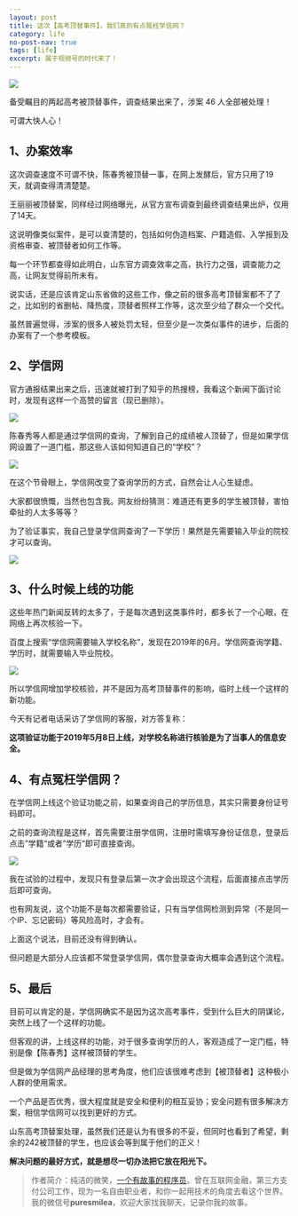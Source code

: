 ```yaml
---
layout: post
title: 这次【高考顶替事件】，我们真的有点冤枉学信网？
category: life
no-post-nav: true
tags: [life]
excerpt: 属于视频号的时代来了！
---
```


![](http://favorites.ren/assets/images/2020/it/yuanwang/yuanwang01.jpg) 

备受瞩目的两起高考被顶替事件，调查结果出来了，涉案 46 人全部被处理！

可谓大快人心！

## 1、办案效率

这次调查速度不可谓不快，陈春秀被顶替一事，在网上发酵后，官方只用了19天，就调查得清清楚楚。

王丽丽被顶替案，同样经过网络曝光，从官方宣布调查到最终调查结果出炉，仅用了14天。

这说明像类似案件，是可以查清楚的，包括如何伪造档案、户籍造假、入学报到及资格审查、被顶替者如何工作等。

每一个环节都查得如此明白，山东官方调查效率之高，执行力之强，调查能力之高，让网友觉得前所未有。

说实话，还是应该肯定山东省做的这些工作，像之前的很多高考顶替案都不了了之，比如别的省删帖、降热度，顶替者照样工作等，这次至少给了群众一个交代。

虽然普遍觉得，涉案的很多人被处罚太轻，但至少是一次类似事件的进步，后面的办案有了一个参考模板。

## 2、学信网

官方通报结果出来之后，迅速就被打到了知乎的热搜榜，我看这个新闻下面讨论时，发现有这样一个高赞的留言（现已删除）。

![](http://favorites.ren/assets/images/2020/it/yuanwang/yuanwang02.jpg) 

陈春秀等人都是通过学信网的查询，了解到自己的成绩被人顶替了，但是如果学信网设置了一道门槛，那这些人该如何知道自己的“学校”？

![](http://favorites.ren/assets/images/2020/it/yuanwang/yuanwang03.jpg) 

在这个节骨眼上，学信网改变了查询学历的方式，自然会让人心生疑虑。

大家都很愤慨，当然也包含我。网友纷纷猜测：难道还有更多的学生被顶替，害怕牵扯的人太多等等？

为了验证事实，我自己登录学信网查询了一下学历！果然是先需要输入毕业的院校才可以查询。

![](http://favorites.ren/assets/images/2020/it/yuanwang/yuanwang04.jpg) 

## 3、什么时候上线的功能

这些年热门新闻反转的太多了，于是每次遇到这类事件时，都多长了一个心眼，在网络上再次核验一下。

百度上搜索“学信网需要输入学校名称”，发现在2019年的6月。学信网查询学籍、学历时，就需要输入毕业院校。

![](http://favorites.ren/assets/images/2020/it/yuanwang/yuanwang05.jpg) 

所以学信网增加学校核验，并不是因为高考顶替事件的影响，临时上线一个这样的新功能。

今天有记者电话采访了学信网的客服，对方答复称：

**这项验证功能于2019年5月8日上线，对学校名称进行核验是为了当事人的信息安全。**


## 4、有点冤枉学信网？

在学信网上线这个验证功能之前，如果查询自己的学历信息，其实只需要身份证号码即可。

之前的查询流程是这样，首先需要注册学信网，注册时需填写身份证信息，登录后点击”学籍“或者”学历“即可直接查询。

![](http://favorites.ren/assets/images/2020/it/yuanwang/yuanwang06.jpg) 

我在试验的过程中，发现只有登录后第一次才会出现这个流程，后面直接点击学历后即可查询。

也有网友说，这个功能不是每次都需要验证，只有当学信网检测到异常（不是同一个IP、忘记密码）等风险高时，才会有。

上面这个说法，目前还没有得到确认。

但问题是大部分人应该都不常登录学信网，偶尔登录查询大概率会遇到这个流程。


## 5、最后

目前可以肯定的是，学信网确实不是因为这次高考事件，受到什么巨大的阴谋论，突然上线了一个这样的功能。

但客观的讲，上线这样的功能，对于很多查询学历的人，客观造成了一定门槛，特别是像【陈春秀】这样被顶替的学生。

但是做为学信网产品经理的思考角度，他们应该很难考虑到【被顶替者】这种极小人群的使用需求。

一个产品是否优秀，很大程度就是安全和便利的相互妥协；安全问题有很多解决方案，相信学信网可以找到更好的方式。

山东高考顶替案处理，虽然我们还是认为有很多的不妥，但同时也看到了希望，剩余的242被顶替的学生，也应该会等到属于他们的正义！

**解决问题的最好方式，就是想尽一切办法把它放在阳光下。**


>作者简介：纯洁的微笑，[一个有故事的程序员](http://www.ityouknow.com/life/2020/03/25/fengkou-10year.html)。曾在互联网金融，第三方支付公司工作，现为一名自由职业者，和你一起用技术的角度去看这个世界。我的微信号**puresmilea**，欢迎大家找我聊天，记录你我的故事。




